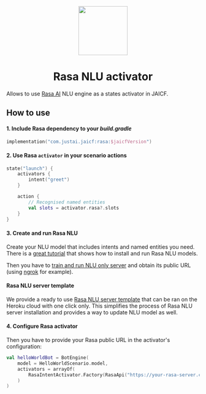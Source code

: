 <p align="center">
    <img src="https://rasa.com/static/rasa-logo-60e441f8eadef13bea0cc790c8cf188b.svg" height="128"/>
</p>

<h1 align="center">Rasa NLU activator</h1>

Allows to use [Rasa AI](https://rasa.com) NLU engine as a states activator in JAICF.

## How to use

#### 1. Include Rasa dependency to your _build.gradle_

```kotlin
implementation("com.justai.jaicf:rasa:$jaicfVersion")
```

#### 2. Use Rasa `activator` in your scenario actions

```kotlin
state("launch") {
    activators {
        intent("greet")
    }

    action {
        // Recognised named entities
        val slots = activator.rasa?.slots
    }
}
```

#### 3. Create and run Rasa NLU

Create your NLU model that includes intents and named entities you need.
There is a [great tutorial](https://rasa.com/docs/rasa/user-guide/rasa-tutorial/) that shows how to install and run Rasa NLU models.

Then you have to [train and run NLU only server](https://rasa.com/docs/rasa/nlu/using-nlu-only/) and obtain its public URL (using [ngrok](https://ngrok.com) for example).

#### Rasa NLU server template

We provide a ready to use [Rasa NLU server template](https://github.com/just-ai/rasa-heroku-template) that can be ran on the Heroku cloud with one click only.
This simplifies the process of Rasa NLU server installation and provides a way to update NLU model as well.

#### 4. Configure Rasa activator

Then you have to provide your Rasa public URL in the activator's configuration:

```kotlin
val helloWorldBot = BotEngine(
    model = HelloWorldScenario.model,
    activators = arrayOf(
        RasaIntentActivator.Factory(RasaApi("https://your-rasa-server.com"))
    )
)
```